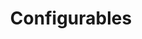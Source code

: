 ---
title: Configurables
description: All config & opensourced files included within this script.
navigation:
  icon: i-lucide-notebook-pen
---